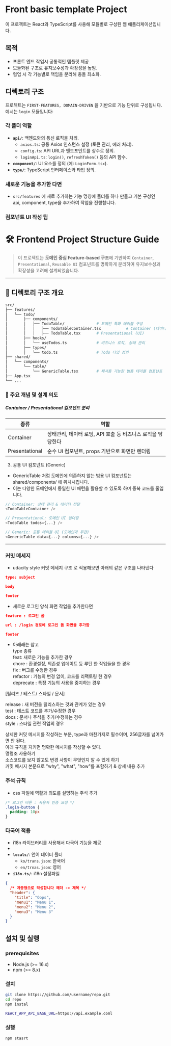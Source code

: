 # Front basic template Project

이 프로젝트는 React와 TypeScript를 사용해 모듈별로 구성된 웹 애플리케이션입니다. 

## 목적
- 프론트 엔드 작업시 공통적인 탬플릿 제공
- 모듈화된 구조로 유지보수성과 확장성을 높임.
- 협업 시 각 기능별로 책임을 분리해 충돌 최소화.

## 디렉토리 구조
프로젝트는  `FIRST-FEATURES, DOMAIN-DRIVEN` 을 기반으로 기능 단위로 구성됩니다. 예시는 `login` 모듈입니다:


### 각 폴더 역할
- **`api/`**: 백엔드와의 통신 로직을 처리.
    - `axios.ts`: 공통 Axios 인스턴스 설정 (토큰 관리, 에러 처리).
    - `config.ts`: API URL과 엔드포인트를 상수로 정의.
    - `loginApi.ts`: `login()`, `refreshToken()` 등의 API 함수.
- **`component/`**: UI 요소를 정의 (예: `LoginForm.tsx`).
- **`type/`**: TypeScript 인터페이스와 타입 정의.

### 새로운 기능을 추가한 다면
- `src/features` 에 새로 추가하는 기능 명칭에 폴더를 하나 만들고 기본 구성인 <br>
  api, component, type을 추가하여 작업을 진행합니다.


### 컴포넌트 UI 작성 팁
# 🛠️ Frontend Project Structure Guide

> 이 프로젝트는 **도메인 중심 Feature-based 구조**에 기반하여 `Container`, `Presentational`, `Reusable UI` 컴포넌트를 명확하게 분리하여 유지보수성과 확장성을 고려해 설계되었습니다.

---

## 📁 디렉토리 구조 개요

```bash
src/
├── features/
│   └── todo/
│       ├── components/
│       │   ├── TodoTable/              # 도메인 특화 테이블 구성
│       │   │   ├── TodoTableContainer.tsx           # Container (데이터 처리)
│       │   │   ├── TodoTable.tsx       # Presentational (UI)
│       ├── hooks/
│       │   └── useTodos.ts             # 비즈니스 로직, 상태 관리
│       ├── types/
│       │   └── todo.ts                 # Todo 타입 정의
├── shared/
│   └── components/
│       └── table/
│           └── GenericTable.tsx        # 재사용 가능한 범용 테이블 컴포넌트
├── App.tsx
└── ...
```
### 📌 주요 개념 및 설계 의도

##### Container / Presentational 컴포넌트 분리
| 종류             | 역할                                   |
|----------------|--------------------------------------|
| Container      | 상태관리, 데이터 로딩, API 호출 등 비즈니스 로직을 담당한다 |
| Presentational | 순수  UI 컴포넌트, props 기반으로 화면만 렌더링      |

3. 공통 UI 컴포넌트 (Generic)
- GenericTable 처럼 도메인에 의존하지 않는 범용 UI 컴포넌트는 shared/components/ 에 위치시킵니다.
- 이는 다양한 도메인에서 동일한 UI 패턴을 활용할 수 있도록 하며 중복 코드를 줄입니다.

```typescript
// Container: 상태 관리 & 데이터 전달
<TodoTableContainer />

// Presentational: 도메인 UI 렌더링
<TodoTable todos={...} />

// Generic: 공통 테이블 UI (도메인과 무관)
<GenericTable data={...} columns={...} />

```
****
### 커밋 메세지 
- udacity style 커밋 메세지 구조 로 적용해보면 아래의 같은 구조를 나타낸다 <br>
```json
type: subject

body

footer
```

- 새로운 로그인 양식 화면 작업을 추가한다면
```json
feature : 로그인 폼 

url : /login 경로에 로그인 폼 화면을 추가함

footer
```

- 아래래는 참고 <br>
type 종류<br>
feat:  새로운 기능을 추가한 경우<br>
chore : 환경설정, 의존성 업데이트 등 루틴 한 작업들을 한 경우<br>
fix : 버그를 수정한 경우<br>
refactor : 기능의 변경 없이, 코드를 리팩토링 한 경우<br>
deprecate : 특정 기능의 사용을 중지하는 경우<br>

[릴리즈 / 테스트/ 스타일 / 문서]

release : 새 버전을 릴리스하는 것과 관계가 있는 경우<br>
test : 테스트 코드를 추가/수정한 경우<br>
docs : 문서나 주석을 추가/수정하는 경우<br>
style :  스타일 관련 작업의 경우<br>

상세한 커밋 메시지를 작성하는 부분, type과 마찬가지로 필수이며, 256글자를 넘어가면 안 된다.<br>
아래 규칙을 지키면 명확한 메시지를 작성할 수 있다.<br>
명령조 사용하기<br>
소스코드를 보지 않고도 변경 사항이 무엇인지 알 수 있게 하기<br>
커밋 메시지 본문으로 "why", "what", "how"를 포함하기 & 상세 내용 추가<br>

### 주석 규칙
- css 파일에 역활과 의도를 설명하는 주석 추가
```css
/* 로그인 버튼 : 사용자 인증 요청 */
.login-button {
  padding: 10px
}
```

### 다국어 적용
- i18n 라이브러리를 사용해서 다국어 기능을 제공
- 
- **`locals/`**: 언어 데이터 폴더
  - `ko/trans.json`: 한국어
  - `en/trnas.json`: 영어
- **`i18n.ts/`**: i18n 설정파일

```json
{
  /* 계층형으로 작성합니다 헤더 -> 제목 */
  "header": { 
    "title": "Oops",
    "menu1": "Menu 1",
    "menu2": "Menu 2",
    "menu3": "Menu 3"
  }
}
```

## 설치 및 실행

### prerequisites
- Node.js (>= 16.x)
- npm (>= 8.x)

### 설치
```bash
git clone https://github.com/username/repo.git
cd repo
npm instal

REACT_APP_API_BASE_URL=https://api.example.coml
```

### 실행
```bash
npm stasrt
```
